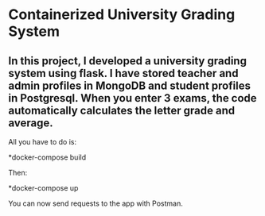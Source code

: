 # **Containerized University Grading System**

## In this project, I developed a university grading system using flask. I have stored teacher and admin profiles in MongoDB and student profiles in Postgresql. When you enter 3 exams, the code automatically calculates the letter grade and average.

All you have to do is:

*docker-compose build 


Then:

*docker-compose up 


You can now send requests to the app with Postman.
